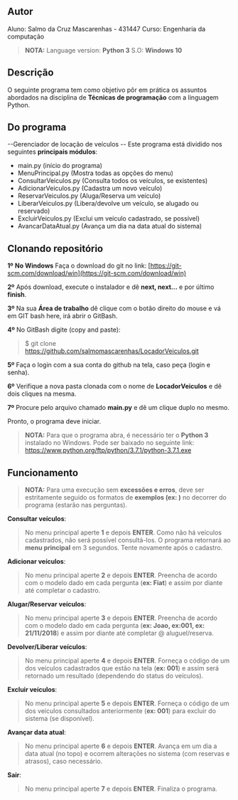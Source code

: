 ## Autor
Aluno: Salmo da Cruz Mascarenhas - 431447
Curso: Engenharia da computação

>**NOTA:**
> Language version: **Python 3** 
> S.O: **Windows 10**


## Descrição

O seguinte programa tem como objetivo pôr em prática os assuntos abordados na disciplina de **Técnicas de programação** com a linguagem Python. 

## Do programa

--Gerenciador de locação de veículos --
Este programa está dividido nos seguintes **principais módulos**:
- main.py (início do programa)
- MenuPrincipal.py (Mostra todas as opções do menu)
- ConsultarVeiculos.py (Consulta todos os veículos, se existentes)
- AdicionarVeiculos.py (Cadastra um novo veículo)
- ReservarVeiculos.py (Aluga/Reserva um veículo)
- LiberarVeiculos.py (Libera/devolve um veículo, se alugado ou reservado)
- ExcluirVeiculos.py (Exclui um veículo cadastrado, se possível)
- AvancarDataAtual.py (Avança um dia na data atual do sistema)




## Clonando repositório

**1º** **No Windows**  Faça o download do git no link:  [https://git-scm.com/download/win](https://git-scm.com/download/win)

**2º** Após download, execute o instalador e dê **next, next...**  e por último **finish**.

**3º** Na sua **Área de trabalho** dê clique com o botão direito do mouse e vá em GIT bash here, irá abrir o GitBash. 

**4º** No GitBash digite (copy and paste):
>$ git clone https://github.com/salmomascarenhas/LocadorVeiculos.git
>
**5º** Faça o login com a sua conta do github na tela, caso peça (login e senha).

**6º** Verifique a nova pasta clonada com o nome de **LocadorVeiculos** e 		dê dois cliques na mesma.

**7º** Procure pelo arquivo chamado **main.py** e dê um clique duplo no mesmo.

Pronto, o programa deve iniciar.
>**NOTA:**
>Para que o programa abra, é necessário ter o **Python 3** instalado no Windows. Pode ser baixado no seguinte link:
https://www.python.org/ftp/python/3.7.1/python-3.7.1.exe

## Funcionamento
>**NOTA:**
>Para uma execução sem  **excessões e erros**, deve ser estritamente seguido os formatos de **exemplos (ex: )** no decorrer do programa (estarão nas perguntas).

**Consultar veículos**:
>No menu principal aperte **1** e depois **ENTER**. Como não há veículos cadastrados, não será possível consultá-los. O programa retornará ao **menu principal** em 3 segundos. Tente novamente após o cadastro.

**Adicionar veículos**:
>No menu principal aperte **2** e depois **ENTER**. Preencha de acordo com o modelo dado em cada pergunta (**ex: Fiat**) e assim por diante até completar o cadastro.

**Alugar/Reservar veículos**:
>No menu principal aperte **3** e depois **ENTER**. Preencha de acordo com o modelo dado em cada pergunta (**ex: Joao, ex:001, ex: 21/11/2018**) e assim por diante até completar @ aluguel/reserva.

**Devolver/Liberar veículos**:
>No menu principal aperte **4** e depois **ENTER**. Forneça o código de um dos veículos cadastrados que estão na tela (**ex: 001**) e assim será retornado um resultado (dependendo do status do veículos).

**Excluir veículos**:
>No menu principal aperte **5** e depois **ENTER**. Forneça o código de um dos veículos consultados anteriormente (**ex: 001**) para excluir do sistema (se disponível).

**Avançar  data atual**:
>No menu principal aperte **6** e depois **ENTER**. Avança em um dia a data atual (no topo) e ocorrem alterações no sistema (com reservas e atrasos), caso necessário.

**Sair**:
>No menu principal aperte **7** e depois **ENTER**. Finaliza o programa.
